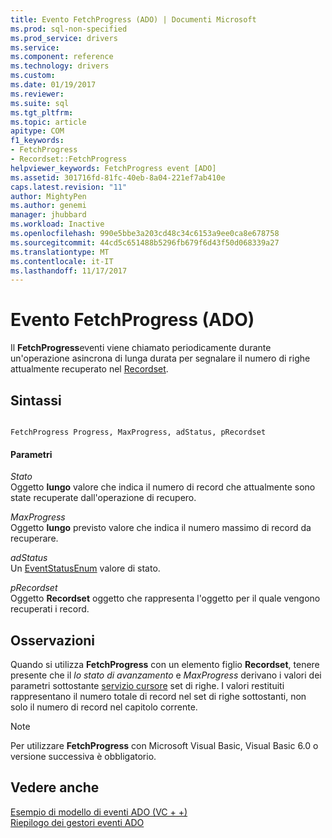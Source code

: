 ```yaml
---
title: Evento FetchProgress (ADO) | Documenti Microsoft
ms.prod: sql-non-specified
ms.prod_service: drivers
ms.service: 
ms.component: reference
ms.technology: drivers
ms.custom: 
ms.date: 01/19/2017
ms.reviewer: 
ms.suite: sql
ms.tgt_pltfrm: 
ms.topic: article
apitype: COM
f1_keywords:
- FetchProgress
- Recordset::FetchProgress
helpviewer_keywords: FetchProgress event [ADO]
ms.assetid: 301716fd-81fc-40eb-8a04-221ef7ab410e
caps.latest.revision: "11"
author: MightyPen
ms.author: genemi
manager: jhubbard
ms.workload: Inactive
ms.openlocfilehash: 990e5bbe3a203cd48c34c6153a9ee0ca8e678758
ms.sourcegitcommit: 44cd5c651488b5296fb679f6d43f50d068339a27
ms.translationtype: MT
ms.contentlocale: it-IT
ms.lasthandoff: 11/17/2017
---
```

# <a name="fetchprogress-event-ado"></a>Evento FetchProgress (ADO)
Il **FetchProgress**eventi viene chiamato periodicamente durante un'operazione asincrona di lunga durata per segnalare il numero di righe attualmente recuperato nel [Recordset](../../../ado/reference/ado-api/recordset-object-ado.md).  
  
## <a name="syntax"></a>Sintassi  
  
```  
  
FetchProgress Progress, MaxProgress, adStatus, pRecordset  
```  
  
#### <a name="parameters"></a>Parametri  
 *Stato*  
 Oggetto **lungo** valore che indica il numero di record che attualmente sono state recuperate dall'operazione di recupero.  
  
 *MaxProgress*  
 Oggetto **lungo** previsto valore che indica il numero massimo di record da recuperare.  
  
 *adStatus*  
 Un [EventStatusEnum](../../../ado/reference/ado-api/eventstatusenum.md) valore di stato.  
  
 *pRecordset*  
 Oggetto **Recordset** oggetto che rappresenta l'oggetto per il quale vengono recuperati i record.  
  
## <a name="remarks"></a>Osservazioni  
 Quando si utilizza **FetchProgress** con un elemento figlio **Recordset**, tenere presente che il *lo stato di avanzamento* e *MaxProgress* derivano i valori dei parametri sottostante [servizio cursore](../../../ado/guide/appendixes/microsoft-cursor-service-for-ole-db-ado-service-component.md) set di righe. I valori restituiti rappresentano il numero totale di record nel set di righe sottostanti, non solo il numero di record nel capitolo corrente.  
  
> [!NOTE]
>  Per utilizzare **FetchProgress** con Microsoft Visual Basic, Visual Basic 6.0 o versione successiva è obbligatorio.  
  
## <a name="see-also"></a>Vedere anche  
 [Esempio di modello di eventi ADO (VC + +)](../../../ado/reference/ado-api/ado-events-model-example-vc.md)   
 [Riepilogo dei gestori eventi ADO](../../../ado/guide/data/ado-event-handler-summary.md)
